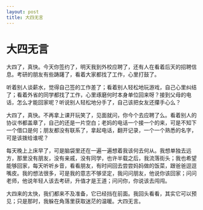 ```yaml
---
layout: post
title: 大四无言
---
```


# 大四无言

大四了，真快。今天你签约了，明天我到外校应聘了，还有人在看着后天的招聘信息。考研的朋友有些踌躇了，看着大家都找了工作，心里打鼓了。

听着别人谈薪水，觉得自己签的工作差了；看着别人轻松地玩游戏，自己心里纠结了；看着外省的同学都找了工作，心里琢磨何时本身单位回来呀？接到父母的电话，怎么才能回家呢？听说别人轻松地分手了，自己该把女友还攥手心么？

大四了，真快。不再拿上课开玩笑了，见面就问，你今个去应聘了么。看着别人的协议书都盖章了，自己的还是一片空白；老妈的电话一个接一个的来，可是不知下一个借口是何；朋友都没有联系了，拿起电话，翻开记录，一个一个熟悉的名字，可是该拨给谁呢？

每天晚上上床早了，可是脑袋里还在一遍一遍想着我该何去何从。我想单独去远方，那里没有朋友，没有亲戚，没有同学，也许半载之后，我流落街头；我也希望能够回家，每天听听乡音，看看朋友，有时间回去尝尝妈妈做的饭菜，跟爸爸逗逗嘴皮。我的想法很多，可是我的意志不够坚定，我问问朋友，他说你该回家；问问老师，他说年轻人该去考研，升值才是王道；问问你，你说该去闯闯。

大四来的太快，我们都来不及准备，它已经挡在前面。我回头看看，其实它可以预见；只是那时，我躲在角落里获取迷茫的温暖。大四无言。